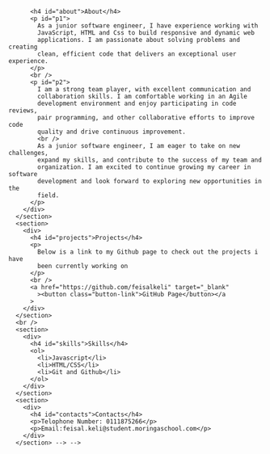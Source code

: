 <!-- # Personal-Portfolio
<!--
 <section>
        <!-- About Me -->

          <h4 id="about">About</h4>
          <p id="p1">
            As a junior software engineer, I have experience working with
            JavaScript, HTML and Css to build responsive and dynamic web
            applications. I am passionate about solving problems and creating
            clean, efficient code that delivers an exceptional user experience.
          </p>
          <br />
          <p id="p2">
            I am a strong team player, with excellent communication and
            collaboration skills. I am comfortable working in an Agile
            development environment and enjoy participating in code reviews,
            pair programming, and other collaborative efforts to improve code
            quality and drive continuous improvement.
            <br />
            As a junior software engineer, I am eager to take on new challenges,
            expand my skills, and contribute to the success of my team and
            organization. I am excited to continue growing my career in software
            development and look forward to exploring new opportunities in the
            field.
          </p>
        </div>
      </section>
      <section>
        <div>
          <h4 id="projects">Projects</h4>
          <p>
            Below is a link to my Github page to check out the projects i have
            been currently working on
          </p>
          <br />
          <a href="https://github.com/feisalkeli" target="_blank"
            ><button class="button-link">GitHub Page</button></a
          >
        </div>
      </section>
      <br />
      <section>
        <div>
          <h4 id="skills">Skills</h4>
          <ol>
            <li>Javascript</li>
            <li>HTML/CSS</li>
            <li>Git and Github</li>
          </ol>
        </div>
      </section>
      <section>
        <div>
          <h4 id="contacts">Contacts</h4>
          <p>Telophone Number: 0111875266</p>
          <p>Email:feisal.keli@student.moringaschool.com</p>
        </div>
      </section> --> -->
